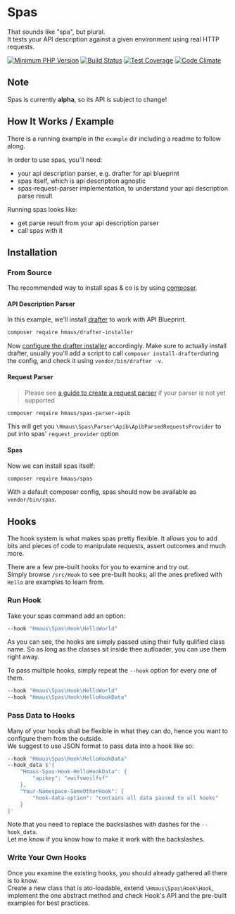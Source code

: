 # Spas
That sounds like "spa", but plural.  
It tests your API description against a given environment using real HTTP requests.

[![Minimum PHP Version](https://img.shields.io/badge/php-%3E%3D%207.0-8892BF.svg)](https://php.net/)
[![Build Status](https://travis-ci.org/hendrikmaus/spas.svg?branch=master)](https://travis-ci.org/hendrikmaus/spas)
[![Test Coverage](https://codeclimate.com/github/hendrikmaus/spas/badges/coverage.svg)](https://codeclimate.com/github/hendrikmaus/spas/coverage)
[![Code Climate](https://codeclimate.com/github/hendrikmaus/spas/badges/gpa.svg)](https://codeclimate.com/github/hendrikmaus/spas)

## Note
Spas is currently **alpha**, so its API is subject to change!

## How It Works / Example
There is a running example in the `example` dir including a readme to follow along.

In order to use spas, you'll need:
- your api description parser, e.g. drafter for api blueprint
- spas itself, which is api description agnostic
- spas-request-parser implementation, to understand your api description parse result

Running spas looks like:
- get parse result from your api description parser
- call spas with it

## Installation

### From Source
The recommended way to install spas & co is by using [composer](https://getcomposer.org).

#### API Description Parser
In this example, we'll install [drafter](https://github.com/apiaryio/drafter) to work with API Blueprint.

```bash
composer require hmaus/drafter-installer
```

Now [configure the drafter installer](https://github.com/hendrikmaus/drafter-installer) accordingly.
Make sure to actually install drafter, usually you'll add a script to call
`composer install-drafter`during the config, and check it using `vendor/bin/drafter -v`.  

#### Request Parser
> Please see [a guide to create a request parser](https://github.com/hendrikmaus/spas-parser) if your parser
> is not yet supported

```bash
composer require hmaus/spas-parser-apib
```

This will get you `\Hmaus\Spas\Parser\Apib\ApibParsedRequestsProvider` to put into spas' `request_provider` option

#### Spas
Now we can install spas itself:

```bash
composer require hmaus/spas
```

With a default composer config, spas should now be available as `vendor/bin/spas`.

## Hooks
The hook system is what makes spas pretty flexible. It allows you to add bits and pieces of
code to manipulate requests, assert outcomes and much more.

There are a few pre-built hooks for you to examine and try out.  
Simply browse `/src/Hook` to see pre-built hooks; all the ones prefixed with `Hello` are examples to learn from.

### Run Hook
Take your spas command add an option:

```bash
--hook "Hmaus\Spas\Hook\HelloWorld"
```

As you can see, the hooks are simply passed using their fully qulified class name. So as long as the classes
sit inside thee autloader, you can use them right away.

To pass multiple hooks, simply repeat the `--hook` option for every one of them.

```bash
--hook "Hmaus\Spas\Hook\HelloWorld"
--hook "Hmaus\Spas\Hook\HelloHookData"
```

### Pass Data to Hooks
Many of your hooks shall be flexible in what they can do, hence you want to configure them from the outside.  
We suggest to use JSON format to pass data into a hook like so:

```bash
--hook "Hmaus\Spas\Hook\HelloHookData"
--hook_data $'{
    "Hmaus-Spas-Hook-HelloHookData": {
        "apikey": "ewifvweilfvf"
    },
    "Your-Namespace-SomeOtherHook": {
        "hook-data-option": "contains all data passed to all hooks"
    }
}'
```

Note that you need to replace the backslashes with dashes for the `--hook_data`.  
Let me know if you know how to make it work with the backslashes.

### Write Your Own Hooks
Once you examine the existing hooks, you should already gathered all there is to know.  
Create a new class that is ato-loadable, extend `\Hmaus\Spas\Hook\Hook`, implement the one abstract
method and check Hook's API and the pre-built examples for best practices.
